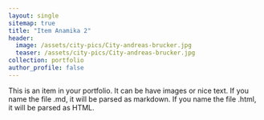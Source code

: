 ```yaml
---
layout: single
sitemap: true
title: "Item Anamika 2"
header:
  image: /assets/city-pics/City-andreas-brucker.jpg
  teaser: /assets/city-pics/City-andreas-brucker.jpg
collection: portfolio
author_profile: false
---
```



This is an item in your portfolio. It can be have images or nice text. If you name the file .md, it will be parsed as markdown. If you name the file .html, it will be parsed as HTML.
